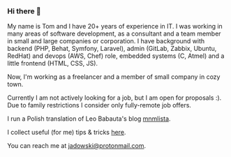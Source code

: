 ### Hi there 👋

My name is Tom and I have 20+ years of experience in IT. I was working in many areas of software development, as a consultant and
a team member in small and large companies or corporation. I have background with backend (PHP, Behat, Symfony, Laravel), admin (GitLab, Zabbix, Ubuntu, RedHat) and devops (AWS, Chef) role, embedded systems (C, Atmel) and a little frontend (HTML, CSS, JS).

Now, I'm working as a freelancer and a member of small company in cozy town.

Currently I am not actively looking for a job, but I am open for proposals :).
Due to family restrictions I consider only fully-remote job offers.

I run a Polish translation of Leo Babauta's blog [mnmlista](https://github.com/tjadowski/mnmlista.pl).

I collect useful (for me) tips & tricks [here](https://github.com/tjadowski/tjadowski/blob/master/TODAY-I-LEARNT.md).

You can reach me at [jadowski@protonmail.com](mailto:jadowski@protonmail.com).

<!--
**tjadowski/tjadowski** is a ✨ _special_ ✨ repository because its `README.md` (this file) appears on your GitHub profile.

Here are some ideas to get you started:

- 🔭 I’m currently working on ...
- 🌱 I’m currently learning ...
- 👯 I’m looking to collaborate on ...
- 🤔 I’m looking for help with ...
- 💬 Ask me about ...
- 📫 How to reach me: ...
- 😄 Pronouns: ...
- ⚡ Fun fact: ...
-->
